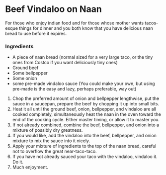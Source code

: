 Beef Vindaloo on Naan
=================

For those who enjoy indian food and for those whose mother wants tacos-esque things for dinner and you both know that you have delicious naan bread to use before it expires.

### Ingredients

* A piece of naan bread (normal sized for a very large taco, or the tiny ones from Costco if you want deliciously tiny ones) 
* Ground beef
* Some bellpepper
* Some onion
* some pre-made vindaloo sauce (You could make your own, but using pre-made is the easy and lazy, perhaps preferable, way out)

1. Chop the preferred amount of onion and bellpepper lengthwise, put the sauce in a saucepan, prepare the beef by chopping it up into small bits. 
2. Heat it all until the ground beef, onion, bellpepper, and vindaloo are all cooked completely, simultaneously heat the naan in the oven toward the end of the cooking cycle. Either master timing, or allow it to master you.
3. If not already combined, combine the beef, bellpepper, and onion into a mixture of possibly dry greatness. 
4. If you would like, add the vindaloo into the beef, bellpepper, and onion mixture to mix the sauce into it nicely. 
5. Apply your mixture of ingredients to the top of the naan bread, careful not to overflow the great near-taco-taco. 
6. If you have not already sauced your taco with the vindaloo, vindaloo it. Do it. 
7. Much enjoyment. 

